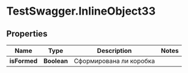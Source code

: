 # TestSwagger.InlineObject33

## Properties

Name | Type | Description | Notes
------------ | ------------- | ------------- | -------------
**isFormed** | **Boolean** | Сформирована ли коробка | 


